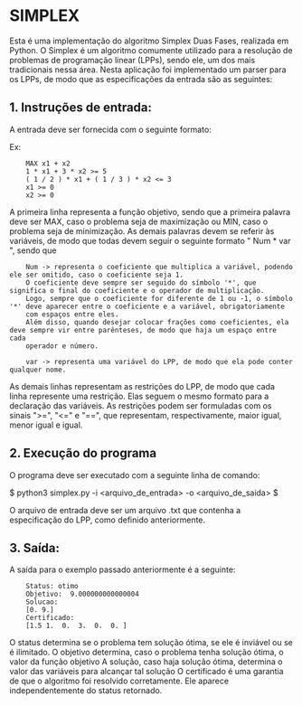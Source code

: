 # SIMPLEX

Esta é uma implementação do algoritmo Simplex Duas Fases, realizada em Python. O Simplex é um algoritmo comumente utilizado para a resolução
de problemas de programação linear (LPPs), sendo ele, um dos mais tradicionais nessa área.
Nesta aplicação foi implementado um parser para os LPPs, de modo que as especificações da entrada são as seguintes: 


## 1. Instruções de entrada:

A entrada deve ser fornecida com o seguinte formato:

Ex:

        MAX x1 + x2
        1 * x1 + 3 * x2 >= 5
        ( 1 / 2 ) * x1 + ( 1 / 3 ) * x2 <= 3
        x1 >= 0
        x2 >= 0

A primeira linha representa a função objetivo, sendo que a primeira palavra deve ser MAX, caso o problema seja de
maximização ou MIN, caso o problema seja de minimização. As demais palavras devem se referir às variáveis, de modo
que todas devem seguir o seguinte formato " Num * var ", sendo que 
        
        Num -> representa o coeficiente que multiplica a variável, podendo ele ser omitido, caso o coeficiente seja 1.
        O coeficiente deve sempre ser seguido do símbolo '*', que significa o final do coeficiente e o operador de multiplicação.
        Logo, sempre que o coeficiente for diferente de 1 ou -1, o símbolo '*' deve aparecer entre o coeficiente e a variável, obrigatoriamente
        com espaços entre eles.
        Além disso, quando desejar colocar frações como coeficientes, ela deve sempre vir entre parênteses, de modo que haja um espaço entre cada 
        operador e número.

        var -> representa uma variável do LPP, de modo que ela pode conter qualquer nome.

As demais linhas representam as restrições do LPP, de modo que cada linha represente uma restrição. Elas seguem o 
mesmo formato para a declaração das variáveis. As restrições podem ser formuladas com os sinais ">=", "<=" e "==", que representam,
respectivamente, maior igual, menor igual e igual.

## 2. Execução do programa

O programa deve ser executado com a seguinte linha de comando:

$ python3 simplex.py -i <arquivo_de_entrada> -o <arquivo_de_saida> $


O arquivo de entrada deve ser um arquivo .txt que contenha a especificação do LPP, como definido anteriormente.


## 3. Saída:

A saída para o exemplo passado anteriormente é a seguinte: 

        Status: otimo
        Objetivo:  9.000000000000004
        Solucao:
        [0. 9.]
        Certificado:
        [1.5 1.  0.  3.  0.  0. ]

O status determina se o problema tem solução ótima, se ele é inviável ou se é ilimitado.
O objetivo determina, caso o problema tenha solução ótima, o valor da função objetivo
A solução, caso haja solução ótima, determina o valor das variáveis para alcançar tal solução
O certificado é uma garantia de que o algoritmo foi resolvido corretamente. Ele aparece independentemente
do status retornado.


